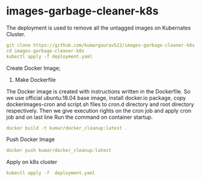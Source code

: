 # images-garbage-cleaner-k8s

The deployment is used to remove all the untagged images on Kubernates Cluster.

``` yml
git clone https://github.com/kumargaurav522/images-garbage-cleaner-k8s.git/
cd images-garbage-cleaner-k8s
kubectl apply -f deployment.yaml
```

Create Docker Image;
1) Make Dockerfile

The Docker image is created with instructions written in the Dockerfile. So we use official ubuntu:18.04 base image, install docker.io package, copy dockerimages-cron and script.sh files to cron.d directory and root directory respectively. Then we give execution rights on the cron job and apply cron job and on last line Run the command on container startup.

``` yml
docker build -t kumar/docker_cleanup:latest .
```
Push Docker Image
``` yml
docker push kumar/docker_cleanup:latest
```

Apply on k8s cluster

``` yml
kubectl apply -f  deployment.yaml
```
